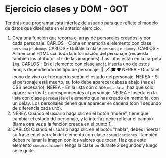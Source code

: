 # Ejercicio clases y DOM - GOT

Tendrás que programar esta interfaz de usuario para que refleje el modelo de datos que diseñaste en el anterior ejercicio.

1. Crea una función que recorra el array de personajes creados, y por cada personaje:
    CARLOS - Clona en memoria el elemento con clase `personaje-dummy`.
    CARLOS - Quítale la clase `personaje-dummy`.
    CARLOS - Alimenta el HTML con toda la información del personaje (recuerda también los atributos `alt` de las imágenes). Las fotos están en la carpeta `img`.
    CARLOS - En el elemento con clase `emoji` inserta uno de estos emojis dependiendo del tipo de personaje: 👑 🗡 🎓 🛡
    NEREA - Oculta el icono de vivo o el de muerto según el estado del personaje.
    NEREA - Si el personaje está muerto, su foto debe aparecer cabeza abajo (haz el CSS necesario);
    NEREA - En la lista con clase `metadata`, haz que sólo aparezcan los `li` correspondientes al personaje.
    NEREA - Inserta en la lista con clase `personajes` el elemento que has creado en memoria, con un delay. Los personajes tienen que aparecer en cadena (con 1 segundo de diferencia cada uno).
2. NEREA Cuando el usuario haga clic en el botón "muere", tiene que cambiar el estado del personaje, y la interfaz debe reflejar el cambio (llama otra vez a la función creada en el punto 1).
3. CARLOS Cuando el usuario haga clic en el botón "habla", debes insertar su frase en el párrafo del elemento con clase `comunicaciones`. También debes rellenar la imagen con los valores que tocan. Haz que este elemento `comunicaciones` tenga la clase `on` durante 2 segundos y luego se le quite.
